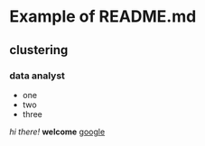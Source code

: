 # Example of README.md
## clustering
### data analyst
* one
* two
* three

*hi there!*
**welcome**
[google](https://www.google.com/)
